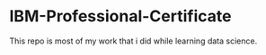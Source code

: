 # IBM-Professional-Certificate
This repo is most of my work that i did while learning data science. 
